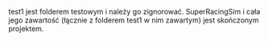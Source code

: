 test1 jest folderem testowym i należy go zignorować. SuperRacingSim i cała jego zawartość (łącznie z folderem test1 w nim zawartym) jest skończonym projektem.
